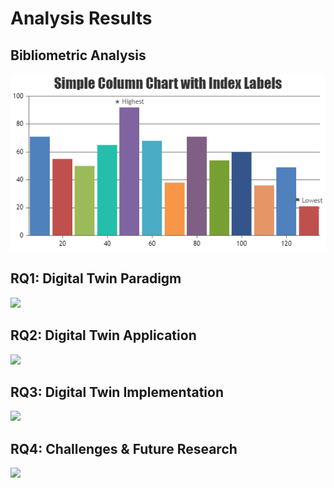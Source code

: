 # Analysis Results

## Bibliometric Analysis

![](https://github.com/philipempl/DT4SEC/blob/master/analysis/charts/chart.png?raw=true)

## RQ1: Digital Twin Paradigm

![](/charts/chart.png)

## RQ2: Digital Twin Application

![](/charts/chart.png)

## RQ3: Digital Twin Implementation

![](/charts/chart.png)

## RQ4: Challenges & Future Research

![](/charts/chart.png)


